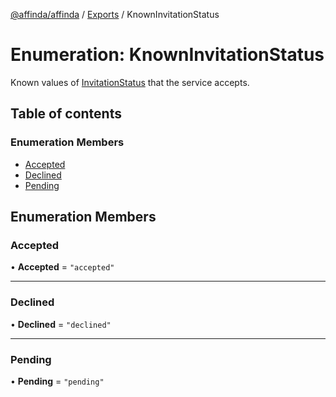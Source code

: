 [@affinda/affinda](../README.md) / [Exports](../modules.md) / KnownInvitationStatus

# Enumeration: KnownInvitationStatus

Known values of [InvitationStatus](../modules.md#invitationstatus) that the service accepts.

## Table of contents

### Enumeration Members

- [Accepted](KnownInvitationStatus.md#accepted)
- [Declined](KnownInvitationStatus.md#declined)
- [Pending](KnownInvitationStatus.md#pending)

## Enumeration Members

### Accepted

• **Accepted** = ``"accepted"``

___

### Declined

• **Declined** = ``"declined"``

___

### Pending

• **Pending** = ``"pending"``
